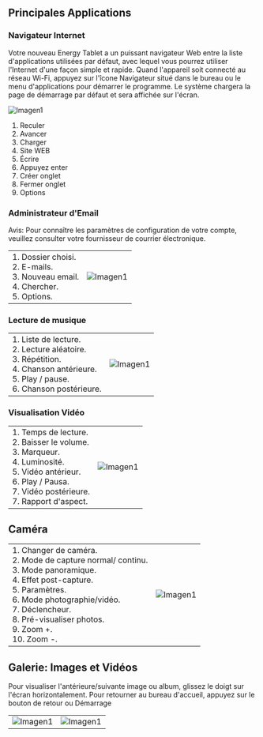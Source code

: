 ## Principales Applications

### Navigateur Internet

Votre nouveau Energy Tablet a un puissant navigateur Web entre la liste d'applications utilisées par défaut, avec lequel vous pourrez utiliser l'Internet d'une façon simple et rapide.
Quand l'appareil soit connecté au réseau Wi-Fi, appuyez sur l'îcone Navigateur situé dans le bureau ou le menu d'applications pour démarrer le programme. Le système chargera la page de démarrage par défaut et sera affichée sur l'écran.

![Imagen1](http://static.energysistem.com/images/manuals/39935/5375cf00a728a.jpg)

1. Reculer
2. Avancer
3. Charger
4. Site WEB
5. Écrire
6. Appuyez enter
7. Créer onglet
8. Fermer onglet
9. Options

### Administrateur d'Email

Avis: Pour connaître les paramètres de configuration de votre compte, veuillez consulter votre fournisseur de courrier électronique.

|  |  |
|:-------|:-------|
|1.	Dossier choisi.<br> 2.	E-mails.<br> 3.	Nouveau email.<br> 4.	Chercher.<br> 5.	Options.|![Imagen1](http://static.energysistem.com/images/manuals/39530/537083f568d9e.jpg)|

### Lecture de musique
|  |  |
|:-------|:-------|
|1.	Liste de lecture.<br> 2.	Lecture aléatoire.<br> 3.	Répétition.<br> 4. Chanson antérieure.<br> 5.	Play / pause.<br> 6.	Chanson postérieure.<br> |![Imagen1](http://static.energysistem.com/images/manuals/39530/537087d20de5d.jpg)|

### Visualisation Vidéo

|  |  |
|:-------|:-------|
|1.	Temps de lecture.<br> 2.	Baisser le volume.<br> 3.	Marqueur.<br> 4.	Luminosité.<br> 5.	Vidéo antérieur.<br> 6.	Play / Pausa.<br> 7.	Vidéo postérieure.<br> 7.	Rapport d'aspect.| ![Imagen1](http://static.energysistem.com/images/manuals/39530/5370875333d62.jpg)|

## Caméra

|  |  |
|:-------|:-------|
|1.	Changer de caméra.<br> 2.	Mode de capture normal/ continu.<br> 3.	Mode panoramique.<br> 4.	Effet post-capture.<br> 5.	Paramètres.<br> 6. Mode photographie/vidéo.<br> 7.	Déclencheur.<br> 8.	Pré-visualiser photos.<br> 9.	Zoom +.<br> 10.	Zoom -.<br> | ![Imagen1](http://static.energysistem.com/images/manuals/39530/53708b799ae7e.jpg)|

## Galerie: Images et Vidéos
Pour visualiser l'antérieure/suivante image ou album, glissez le doigt sur l'écran horizontalement.
Pour retourner au bureau d'accueil, appuyez sur le bouton de retour ou Démarrage


|  |  |
|:-------|:-------|
|![Imagen1](http://static.energysistem.com/images/manuals/39530/53708986b10b0.jpg) | ![Imagen1](http://static.energysistem.com/images/manuals/39530/5370897f72d62.jpg)|
